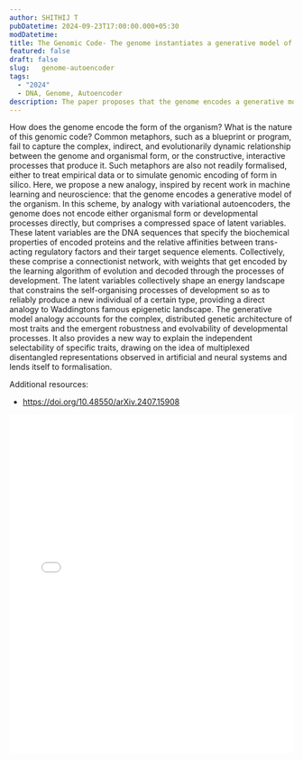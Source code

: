 ```yaml
---
author: SHITHIJ T
pubDatetime: 2024-09-23T17:00:00.000+05:30
modDatetime: 
title: The Genomic Code- The genome instantiates a generative model of the organism
featured: false
draft: false
slug: 	genome-autoencoder
tags:
  - "2024"
  - DNA, Genome, Autoencoder
description: The paper proposes that the genome encodes a generative model of the organism, using latent variables to guide development and ensure the reliable production of a new individual.
---
```


How does the genome encode the form of the organism? What is the nature of this genomic code? Common metaphors, such as a blueprint or program, fail to capture the complex, indirect, and evolutionarily dynamic relationship between the genome and organismal form, or the constructive, interactive processes that produce it. Such metaphors are also not readily formalised, either to treat empirical data or to simulate genomic encoding of form in silico. Here, we propose a new analogy, inspired by recent work in machine learning and neuroscience: that the genome encodes a generative model of the organism. In this scheme, by analogy with variational autoencoders, the genome does not encode either organismal form or developmental processes directly, but comprises a compressed space of latent variables. These latent variables are the DNA sequences that specify the biochemical properties of encoded proteins and the relative affinities between trans-acting regulatory factors and their target sequence elements. Collectively, these comprise a connectionist network, with weights that get encoded by the learning algorithm of evolution and decoded through the processes of development. The latent variables collectively shape an energy landscape that constrains the self-organising processes of development so as to reliably produce a new individual of a certain type, providing a direct analogy to Waddingtons famous epigenetic landscape. The generative model analogy accounts for the complex, distributed genetic architecture of most traits and the emergent robustness and evolvability of developmental processes. It also provides a new way to explain the independent selectability of specific traits, drawing on the idea of multiplexed disentangled representations observed in artificial and neural systems and lends itself to formalisation. 

Additional resources:
* https://doi.org/10.48550/arXiv.2407.15908

<embed src="/labtalks/assets/slides/2024-09-17--Shithij--TheGenomicCode.pdf" type="application/pdf" width="100%" height="600px">
